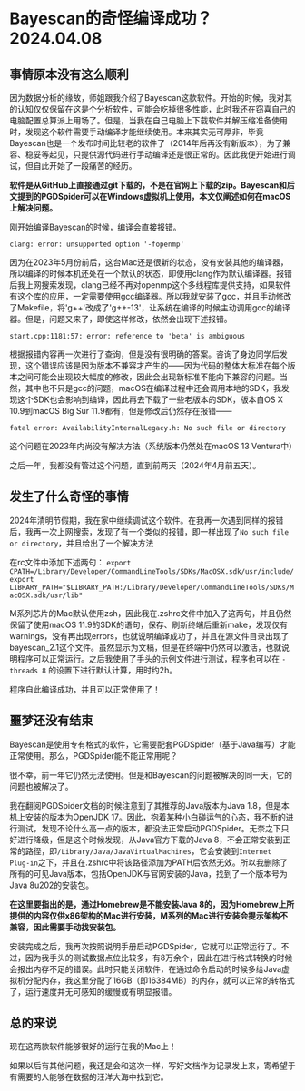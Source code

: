 # Bayescan的奇怪编译成功？ 2024.04.08

## 事情原本没有这么顺利

因为数据分析的缘故，师姐跟我介绍了Bayescan这款软件。开始的时候，我对其的认知仅仅保留在这是个分析软件，可能会吃掉很多性能，此时我还在窃喜自己的电脑配置总算派上用场了。但是，当我在自己电脑上下载软件并解压缩准备使用时，发现这个软件需要手动编译才能继续使用。本来其实无可厚非，毕竟Bayescan也是一个发布时间比较老的软件了（2014年后再没有新版本），为了兼容、稳妥等起见，只提供源代码进行手动编译还是很正常的。因此我便开始进行调试，但自此开始了一段痛苦的经历。

**软件是从GitHub上直接通过git下载的，不是在官网上下载的zip。Bayescan和后文提到的PGDSpider可以在Windows虚拟机上使用，本文仅阐述如何在macOS上解决问题。**

刚开始编译Bayescan的时候，编译会直接报错。

`clang: error: unsupported option '-fopenmp'`

因为在2023年5月份前后，这台Mac还是很新的状态，没有安装其他的编译器，所以编译的时候本机还处在一个默认的状态，即使用clang作为默认编译器。报错后我上网搜索发现，clang已经不再对openmp这个多线程库提供支持，如果软件有这个库的应用，一定需要使用gcc编译器。所以我就安装了gcc，并且手动修改了Makefile，将'g++'改成了'g++-13'，让系统在编译的时候主动调用gcc的编译器。但是，问题又来了，即使这样修改，依然会出现下述报错。

`start.cpp:1181:57: error: reference to 'beta' is ambiguous`

根据报错内容再一次进行了查询，但是没有很明确的答案。咨询了身边同学后发现，这个错误应该是因为版本不兼容才产生的——因为代码的整体大标准在每个版本之间可能会出现较大幅度的修改，因此会出现新标准不能向下兼容的问题。当然，其中也不只是gcc的问题，macOS在编译过程中还会调用本地的SDK，我发现这个SDK也会影响到编译，因此再去下载了一些老版本的SDK，版本自OS X 10.9到macOS Big Sur 11.9都有，但是修改后仍然存在报错——

`fatal error: AvailabilityInternalLegacy.h: No such file or directory`

这个问题在2023年内尚没有解决方法（系统版本仍然处在macOS 13 Ventura中）

之后一年，我都没有管过这个问题，直到前两天（2024年4月前五天）。

## 发生了什么奇怪的事情

2024年清明节假期，我在家中继续调试这个软件。在我再一次遇到同样的报错后，我再一次上网搜索，发现了有一个类似的报错，即一样出现了`No such file or directory`，并且给出了一个解决方法

在rc文件中添加下述两句：
`export CPATH=/Library/Developer/CommandLineTools/SDKs/MacOSX.sdk/usr/include/`
`export LIBRARY_PATH="$LIBRARY_PATH:/Library/Developer/CommandLineTools/SDKs/MacOSX.sdk/usr/lib"`

M系列芯片的Mac默认使用zsh，因此我在.zshrc文件中加入了这两句，并且仍然保留了使用macOS 11.9的SDK的语句，保存、刷新终端后重新make，发现仅有warnings，没有再出现errors，也就说明编译成功了，并且在源文件目录出现了bayescan_2.1这个文件。虽然显示为文稿，但是在终端中仍然可以激活，也就说明程序可以正常运行。之后我使用了手头的示例文件进行测试，程序也可以在 `-threads 8` 的设置下进行默认计算，用时约2h。

程序自此编译成功，并且可以正常使用了！

## 噩梦还没有结束

Bayescan是使用专有格式的软件，它需要配套PGDSpider（基于Java编写）才能正常使用。那么，PGDSpider能不能正常用呢？

很不幸，前一年它仍然无法使用。但是和Bayescan的问题被解决的同一天，它的问题也被解决了。

我在翻阅PGDSpider文档的时候注意到了其推荐的Java版本为Java 1.8，但是本机上安装的版本为OpenJDK 17。因此，抱着某种小白碰运气的心态，我不断的进行测试，发现不论什么高一点的版本，都没法正常启动PGDSpider。无奈之下只好进行降级，但是这个时候发现，从Java官方下载的Java 8，不会正常安装到正常的路径，即`/Library/Java/JavaVirtualMachines`，它会安装到`Internet Plug-in`之下，并且在.zshrc中将该路径添加为PATH后依然无效。所以我删除了所有的可见Java版本，包括OpenJDK与官网安装的Java，找到了一个版本号为 Java 8u202的安装包。

**在这里要指出的是，通过Homebrew是不能安装Java 8的，因为Homebrew上所提供的内容仅供x86架构的Mac进行安装，M系列的Mac进行安装会提示架构不兼容，因此需要手动找安装包。**

安装完成之后，我再次按照说明手册启动PGDSpider，它就可以正常运行了。不过，因为我手头的测试数据点位比较多，有8万余个，因此在进行格式转换的时候会报出内存不足的错误。此时只能关闭软件，在通过命令启动的时候多给Java虚拟机分配内存，我这里分配了16GB（即16384MB）的内存，就可以正常的转格式了，运行速度并无可感知的缓慢或有明显报错。

## 总的来说

现在这两款软件能够很好的运行在我的Mac上！



如果以后有其他问题，我还是会和这次一样，写好文档作为记录发上来，寄希望于有需要的人能够在数据的汪洋大海中找到它。
